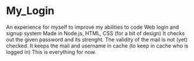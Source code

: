 # My_Login
An experience for myself to improve my abilities to code Web login and signup system
Made in Node.js, HTML, CSS (for a bit of design)
It checks out the given password and its strenght.
The validity of the mail is not (yet) checked.
It keeps the mail and username in cache (to keep in cache who is logged in)
This is everything for now.